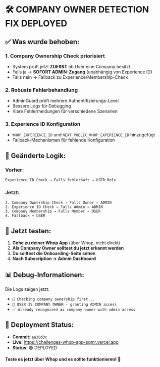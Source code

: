 # 🛠️ COMPANY OWNER DETECTION FIX DEPLOYED

## ✅ **Was wurde behoben:**

### 1. **Company Ownership Check priorisiert**
- System prüft jetzt **ZUERST** ob User eine Company besitzt
- Falls ja → **SOFORT ADMIN-Zugang** (unabhängig von Experience ID)
- Falls nein → Fallback zu Experience/Membership-Check

### 2. **Robuste Fehlerbehandlung**
- AdminGuard prüft mehrere Authentifizierungs-Level
- Bessere Logs für Debugging
- Klare Fehlermeldungen für verschiedene Szenarien

### 3. **Experience ID Konfiguration**
- `WHOP_EXPERIENCE_ID` und `NEXT_PUBLIC_WHOP_EXPERIENCE_ID` hinzugefügt
- Fallback-Mechanismen für fehlende Konfiguration

## 🔧 **Geänderte Logik:**

### Vorher:
```
Experience ID Check → Falls fehlerhaft → USER Role
```

### Jetzt:
```
1. Company Ownership Check → Falls Owner → ADMIN
2. Experience ID Check → Falls Admin → ADMIN  
3. Company Membership → Falls Member → USER
4. Fallback → USER
```

## 🎯 **Jetzt testen:**

1. **Gehe zu deiner Whop App** (über Whop, nicht direkt)
2. **Als Company Owner solltest du jetzt erkannt werden**
3. **Du solltest die Onboarding-Seite sehen**
4. **Nach Subscription → Admin Dashboard**

## 📊 **Debug-Informationen:**

Die Logs zeigen jetzt:
- `🏢 Checking company ownership first...`
- `👑 USER IS COMPANY OWNER - granting ADMIN access`
- `✅ Already recognized as company owner with admin access`

## 🚀 **Deployment Status:**
- **Commit**: `ea30d3c`
- **Live**: https://challenges-whop-app-sqmr.vercel.app
- **Status**: 🟢 DEPLOYED

**Teste es jetzt über Whop und es sollte funktionieren!** 🎉
